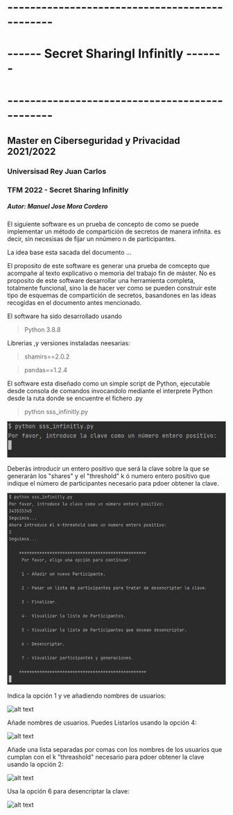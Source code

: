 #                                     ----------------------------------------------
#                                     ------     Secret SharingI Infinitly   -------
#                                     ----------------------------------------------

## Master en Ciberseguridad y Privacidad 2021/2022
### Universisad Rey Juan Carlos

### TFM 2022 - Secret Sharing Infinitly
##### Autor: Manuel Jose Mora Cordero


El siguiente software es un prueba de concepto de como se puede implementar un método de compartición de secretos de manera infnita. es decir, sin necesisas de fijar un nnúmero n de participantes.

La idea base esta sacada del documento ...

El proposito de este software es generar una prueba de comcepto que acompañe al texto explicativo o memoria del trabajo fin de máster. 
No es proposito de este software desarrollar una herramienta completa, totalmente funcional, sino la de hacer ver como se pueden construir este tipo de esquemas de compartición de secretos, basandones en las ideas recogidas en el documento antes mencionado.

El software ha sido desarrollado usando 

> Python 3.8.8 

Librerias ,y versiones instaladas neesarias:

> shamirs==2.0.2

> pandas==1.2.4

El software esta diseñado como un simple script de Python, ejecutable desde consola de comandos invocandolo mediante el interprete Python desde la ruta donde se encuentre el fichero .py

> python sss_infinitly.py

![alt text](https://github.com/ManuelJoseMora/SecretSharingInfinitly/blob/develop/screenshots/captura_ejecuta_script.JPG)


Deberás introducir un entero positivo que será la clave sobre la que se generarán los "shares" y el "threshold" k ó numero entero positivo que indique el número de participantes necesario para pdoer obtener la clave.

![alt text](https://github.com/ManuelJoseMora/SecretSharingInfinitly/blob/develop/screenshots/captura_key_threshold_menu_principal.JPG)

Indica la opción 1 y ve añadiendo nombres de usuarios:


![alt text]()

Añade nombres de usuarios. Puedes Listarlos usando la opción 4:

![alt text]()

Añade una lista separadas por comas con los nombres de los usuarios que cumplan con el k "threashold" necesario para pdoer obtener la clave usando la opción 2:

![alt text]()

Usa la opción 6 para desencriptar la clave:

![alt text]()







